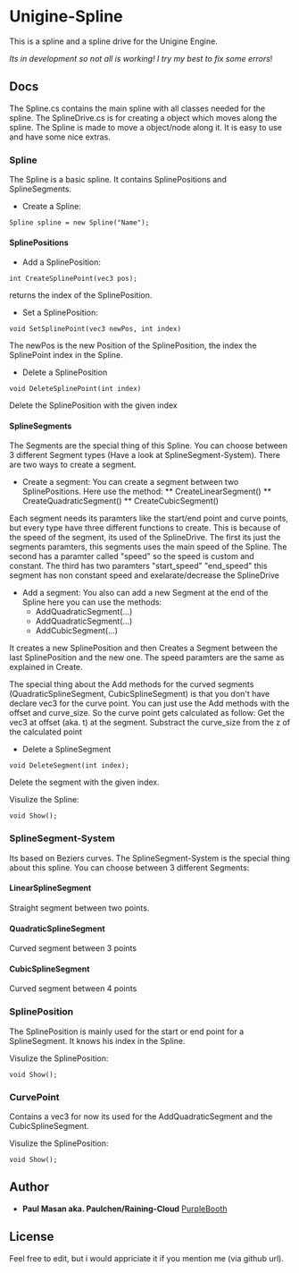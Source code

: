 # Unigine-Spline

This is a spline and a spline drive for the Unigine Engine.

*Its in development so not all is working! I try my best to fix some errors*!
## Docs

The Spline.cs contains the main spline with all classes needed for the spline. The SplineDrive.cs is for creating a object which moves along the spline.
The Spline is made to move a object/node along it. It is easy to use and have some nice extras.


### Spline

The Spline is a basic spline. It contains SplinePositions and SplineSegments.

* Create a Spline:
```
Spline spline = new Spline("Name");
```
#### SplinePositions

* Add a SplinePosition:
```
int CreateSplinePoint(vec3 pos);
```
returns the index of the SplinePosition.

* Set a SplinePosition:
```
void SetSplinePoint(vec3 newPos, int index)
```
The newPos is the new Position of the SplinePosition, the index the SplinePoint index in the Spline.

* Delete a SplinePosition
```
void DeleteSplinePoint(int index)
```
Delete the SplinePosition with the given index

#### SplineSegments
The Segments are the special thing of this Spline. 
You can choose between 3 different Segment types (Have a look at SplineSegment-System).
There are two ways to create a segment.
* Create a segment:
You can create a segment between two SplinePositions. Here use the method:
** CreateLinearSegment()
** CreateQuadraticSegment()
** CreateCubicSegment()

Each segment needs its paramters like the start/end point and curve points, but every type have three different functions to create.
This is because of the speed of the segment, its used of the SplineDrive.
The first its just the segments paramters, this segments uses the main speed of the Spline.
The second has a paramter called "speed" so the speed is custom and constant.
The third has two paramters "start_speed" "end_speed" this segment has non constant speed and exelarate/decrease the SplineDrive

* Add a segment:
You also can add a new Segment at the end of the Spline here you can use the methods:
    * AddQuadraticSegment(...)
    * AddQuadraticSegment(...)
    * AddCubicSegment(...)

It creates a new SplinePosition and then Creates a Segment between the last SplinePosition and the new one.
The speed paramters are the same as explained in Create.

The special thing about the Add methods for the curved segments (QuadraticSplineSegment, CubicSplineSegment) is that you don't have declare vec3 for the
curve point. You can just use the Add methods with the offset and curve_size. So the curve point gets calculated as follow:
Get the vec3 at offset (aka. t) at the segment. Substract the curve_size from the z of the calculated point

* Delete a SplineSegment
```
void DeleteSegment(int index);
```
Delete the segment with the given index.

Visulize the Spline:
```
void Show();
```

### SplineSegment-System

Its based on Beziers curves.
The SplineSegment-System is the special thing about this spline. You can choose between 3 different Segments:

#### LinearSplineSegment
Straight segment between two points.

#### QuadraticSplineSegment
Curved segment between 3 points

#### CubicSplineSegment
Curved segment between 4 points

### SplinePosition
The SplinePosition is mainly used for the start or end point for a SplineSegment.
It knows his index in the Spline.

Visulize the SplinePosition:
```
void Show();
```

### CurvePoint
Contains a vec3 for now its used for the AddQuadraticSegment and the CubicSplineSegment.

Visulize the SplinePosition:
```
void Show();
```

## Author

* **Paul Masan aka. Paulchen/Raining-Cloud**  [PurpleBooth](https://github.com/Raining-Cloud)

## License

Feel free to edit, but i would appriciate it if you mention me (via github url).


